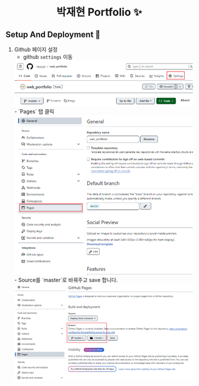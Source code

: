 <p align="center">
  <h1 align="center">박재현 Portfolio ✨</h1>

## Setup And Deployment 🔧

1. Github 페이지 설정
   - github   `settings` 이동
   <img src="images/readMe_1.png">
   - `Pages` 탭 클릭
   <img src="images/readMe_2.png">
   - Source를 `master`로 바꿔주고 save 합니다.
   <img src="images/readMe_3.png">


